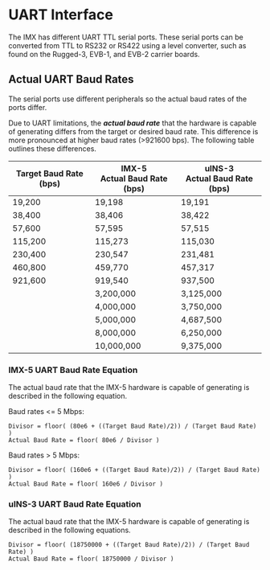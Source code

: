 # UART Interface

The IMX has different UART TTL serial ports.  These serial ports can be converted from TTL to RS232 or RS422 using a level converter, such as found on the Rugged-3, EVB-1, and EVB-2 carrier boards. 

## Actual UART Baud Rates

The serial ports use different peripherals so the actual baud rates of the ports differ. 

Due to UART limitations, the ***actual baud rate*** that the hardware is capable of generating differs from the target or desired baud rate.  This difference is more pronounced at higher baud rates (>921600 bps).  The following table outlines these differences.      

| Target Baud Rate (bps) | IMX-5 <br/>Actual Baud Rate (bps) | uINS-3 <br/>Actual Baud Rate (bps) |
| ---------------------- | --------------------------------- | ---------------------------------- |
| 19,200                 | 19,198                            | 19,191                             |
| 38,400                 | 38,406                            | 38,422                             |
| 57,600                 | 57,595                            | 57,515                             |
| 115,200                | 115,273                           | 115,030                            |
| 230,400                | 230,547                           | 231,481                            |
| 460,800                | 459,770                           | 457,317                            |
| 921,600                | 919,540                           | 937,500                            |
|                        | 3,200,000                         | 3,125,000                          |
|                        | 4,000,000                         | 3,750,000                          |
|                        | 5,000,000                         | 4,687,500                          |
|                        | 8,000,000                         | 6,250,000                          |
|                        | 10,000,000                        | 9,375,000                          |

### IMX-5 UART Baud Rate Equation

The actual baud rate that the IMX-5 hardware is capable of generating is described in the following equation. 

Baud rates <= 5 Mbps: 

```
Divisor = floor( (80e6 + ((Target Baud Rate)/2)) / (Target Baud Rate) )
Actual Baud Rate = floor( 80e6 / Divisor )
```
Baud rates > 5 Mbps: 

```
Divisor = floor( (160e6 + ((Target Baud Rate)/2)) / (Target Baud Rate) )
Actual Baud Rate = floor( 160e6 / Divisor )
```

### uINS-3 UART Baud Rate Equation

The actual baud rate that the IMX-5 hardware is capable of generating is described in the following equations.

```
Divisor = floor( (18750000 + ((Target Baud Rate)/2)) / (Target Baud Rate) )
Actual Baud Rate = floor( 18750000 / Divisor )
```

